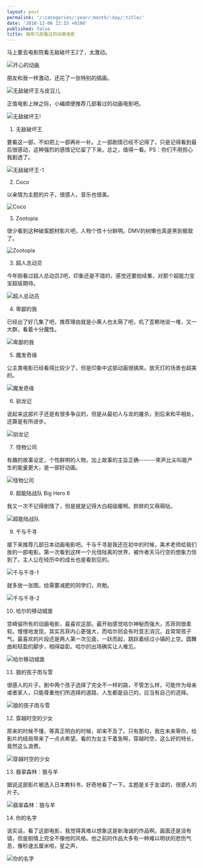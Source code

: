 ```yaml
---
layout: post
permalink: '/:categories/:year/:month/:day/:title/'
date: '2018-12-06 22:15 +0100'
published: false
title: 推荐几部看过的动画电影
---
```

马上要去电影院看无敌破坏王2了，太激动。

![开心的动画]({{site.baseurl}}/uploads/NWJDUDZidUU1THE2NmJ5VDVvNk0%3D.gif)

朋友和我一样激动，还花了一张特别的插画。

![无敌破坏王与皮豆儿]({{site.baseurl}}/uploads/WechatIMG18.jpeg)

正值电影上映之际，小编顺便推荐几部看过的动画电影吧。

![无敌破坏王]({{site.baseurl}}/uploads/0.jpeg)!

1. 无敌破坏王

要看这一部，不如把上一部再补一补。上一部剧情已经不记得了，只是记得看到最后很感动，这种强烈的感情记忆留了下来。总之，值得一看。PS：你们不用担心我剧透了。

![无敌破坏王-1]({{site.baseurl}}/uploads/0-1.jpeg)

2. Coco

以亲情为主题的片子，很感人，音乐也很美。

![Coco]({{site.baseurl}}/uploads/p13930352_v_v8_ac.jpg)


3. Zootopia

很少看到这种破案题材影片吧，人物个性十分鲜明。DMV的树懒也真是黑到极致了。

![Zootopia]({{site.baseurl}}/uploads/movie_poster_zootopia_866a1bf2.jpeg)


3. 超人总动员

今年刚看过超人总动员2吧，印象还是不错的，感觉还要拍续集，对那个超能力宝宝超级期待。

![超人总动员]({{site.baseurl}}/uploads/147036058973587100_a580xH.jpeg)


4. 卑鄙的我

已经出了好几集了吧，推荐理由就是小黄人也太萌了吧，叽了歪赖地说一堆，又一大群，看着十分魔性。

![卑鄙的我]({{site.baseurl}}/uploads/200247.20519114_o.jpg)


5. 魔发奇缘

公主类电影已经看得比较少了，但是印象中这部动画很搞笑。放天灯的场景也超美的。

![魔发奇缘]({{site.baseurl}}/uploads/20160217114001946-new.jpg)


6. 驯龙记

说起来这部片子还是有很多争议的，但是从最初人与龙的屠杀，到后来和平相处，还算是有所进步。

![驯龙记]({{site.baseurl}}/uploads/how-to-train-your-dragon-52e51b103a03e.jpg)


7. 怪物公司

有趣的故事设定，个性鲜明的人物，加上故事的主旨正确-------笑声比尖叫能产生的能量更大，是一部好动画。

![怪物公司]({{site.baseurl}}/uploads/monstersinc-allcharacters.jpg)


8. 超能陆战队 Big Hero 6

我又一次不记得剧情了，但是就是记得大白超级暖啊。胖胖的又萌萌哒。

![超能陆战队]({{site.baseurl}}/uploads/screenshot-i.kinja-img.com-2018.12.06-22-31-09.png)


9. 千与千寻

接下来推荐几部日本动画电影吧。千与千寻是我还在初中的时候，美术老师给我们放的一部电影。第一次看到这样一个光怪陆离的世界，被作者天马行空的想象力惊到了。主人公在经历中的成长也是看到见的。

![千与千寻-1]({{site.baseurl}}/uploads/201703140949280afoMYBi4LX1dvPD.jpg)

就多放一张图，给需要减肥的同学们，共勉。

![千与千寻-2]({{site.baseurl}}/uploads/e850352ac65c10388e0a787ab3119313b07e8916.jpg)

10. 哈尔的移动城堡

宫崎骏所有的动画电影，最喜欢这部。最开始感觉哈尔神秘而强大，苏菲则很柔软。慢慢地发现，其实苏菲内心更强大，而哈尔则会有时意志消沉，且常常孩子气。最喜欢的片段还是两人第一次见面，一跃而起，跳跃着经过小镇的上空。圆舞曲和轻盈的脚步，相得益彰。哈尔的出场确实让人难忘。

![哈尔移动城堡]({{site.baseurl}}/uploads/Howls-Moving-Castle-A6-Post-Card-Museum-Collection.jpg)


11. 狼的孩子雨与雪

很感人的片子。剧中两个孩子选择了完全不一样的路，不管怎么样，可能作为母亲或者家人，只能尊重他们所选择的道路，人生都是自己的，应当有自己的选择。

![狼的孩子雨与雪]({{site.baseurl}}/uploads/maxresdefault.jpg)


12. 穿越时空的少女

原来的时候不懂，等真正明白的时候，却来不及了。只有那句，我在未来等你，给影片的结局带来了一点点希望。看的为女主干着急啊，穿越时空，这么好的特长，竟然这么浪费。

![穿越时空的少女]({{site.baseurl}}/uploads/1P316201606-1419-0.jpg)


13. 翡翠森林：狼与羊

据说这部影片被选入日本教科书，好奇地看了一下。主题是关于友谊的，很感人的片子。

![翡翠森林：狼与羊]({{site.baseurl}}/uploads/1330840294-3526305110.jpg)

14. 你的名字

说实话，看了这部电影，我觉得真难以想象这是新海诚的作品啊。画面还是没有错，但是剧情上完全不像他的风格。他之前的作品大多有一种难以明状的悲伤气息，像秒速五厘米啦，星之声，

![你的名字]({{site.baseurl}}/uploads/unnamed2028129_XJJpP_1200x0.jpg)
